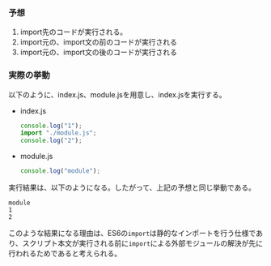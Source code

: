 ### 予想

1. import先のコードが実行される。
1. import元の、import文の前のコードが実行される
1. import元の、import文の後のコードが実行される

### 実際の挙動

以下のように、index.js、module.jsを用意し、index.jsを実行する。

- index.js

  ```javascript
  console.log("1");
  import "./module.js";
  console.log("2");
  ```

- module.js

  ```javascript
  console.log("module");
  ```

実行結果は、以下のようになる。したがって、上記の予想と同じ挙動である。

```
module
1
2
```

このような結果になる理由は、ES6の`import`は静的なインポートを行う仕様であり、スクリプト本文が実行される前に`import`による外部モジュールの解決が先に行われるためであると考えられる。
